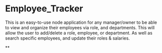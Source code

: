 # Employee_Tracker

This is an easy-to-use node application for any manager/owner to be able to view and organize their employees via role, and departments. This will allow the user to add/delete a role, employee, or department. As well as search specific employees, and update their roles & salaries. 

**

